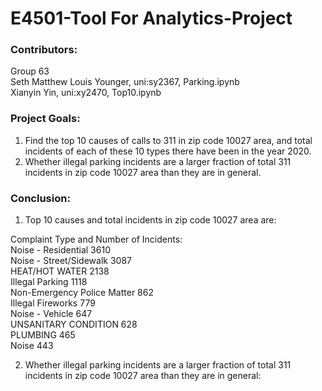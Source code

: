# E4501-Tool For Analytics-Project

### Contributors:
Group 63  
Seth Matthew Louis Younger, uni:sy2367, Parking.ipynb  
Xianyin Yin, uni:xy2470, Top10.ipynb  

### Project Goals:
1. Find the top 10 causes of calls to 311 in zip code 10027 area, and total incidents of each of these 10 types there have been in the year 2020.  
2. Whether illegal parking incidents are a larger fraction of total 311 incidents in zip code 10027 area than they are in general.   

### Conclusion:
1. Top 10 causes and total incidents in zip code 10027 area are:
  
Complaint Type and Number of Incidents:    
Noise - Residential            3610  
Noise - Street/Sidewalk        3087  
HEAT/HOT WATER                 2138  
Illegal Parking                1118  
Non-Emergency Police Matter     862  
Illegal Fireworks               779  
Noise - Vehicle                 647  
UNSANITARY CONDITION            628  
PLUMBING                        465  
Noise                           443  

2. Whether illegal parking incidents are a larger fraction of total 311 incidents in zip code 10027 area than they are in general:
